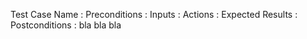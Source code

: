 Test Case Name :
Preconditions :
Inputs :
Actions :
Expected Results :
Postconditions :
bla bla bla
